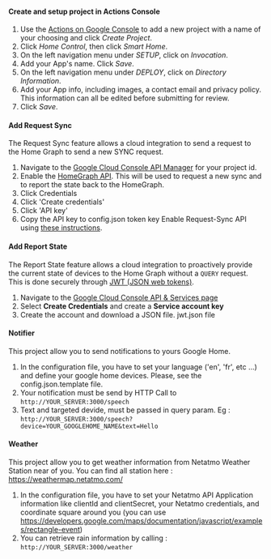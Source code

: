 #### Create and setup project in Actions Console

1. Use the [Actions on Google Console](https://console.actions.google.com) to add a new project with a name of your choosing and click *Create Project*.
1. Click *Home Control*, then click *Smart Home*.
1. On the left navigation menu under *SETUP*, click on *Invocation*.
1. Add your App's name. Click *Save*.
1. On the left navigation menu under *DEPLOY*, click on *Directory Information*.
1. Add your App info, including images, a contact email and privacy policy. This information can all be edited before submitting for review.
1. Click *Save*.

#### Add Request Sync
The Request Sync feature allows a cloud integration to send a request to the Home Graph
to send a new SYNC request.

1. Navigate to the
[Google Cloud Console API Manager](https://console.developers.google.com/apis)
for your project id.
1. Enable the [HomeGraph API](https://console.cloud.google.com/apis/api/homegraph.googleapis.com/overview). This will be used to request a new sync and to report the state back to the HomeGraph.
1. Click Credentials
1. Click 'Create credentials'
1. Click 'API key'
1. Copy the API key to config.json token key
   Enable Request-Sync API using [these
   instructions](https://developers.google.com/actions/smarthome/create-app#request-sync).

#### Add Report State
The Report State feature allows a cloud integration to proactively provide the
current state of devices to the Home Graph without a `QUERY` request. This is
done securely through [JWT (JSON web tokens)](https://jwt.io/).

1. Navigate to the [Google Cloud Console API & Services page](https://console.cloud.google.com/apis/credentials)
1. Select **Create Credentials** and create a **Service account key**
1. Create the account and download a JSON file.
   jwt.json file

#### Notifier
This project allow you to send notifications to yours Google Home.

1. In the configuration file, you have to set your language ('en', 'fr', etc ...) and define your google home devices. Please, see the config.json.template file.
1. Your notification must be send by HTTP Call to `http://YOUR_SERVER:3000/speech`
1. Text and targeted devide, must be passed in query param. Eg : `http://YOUR_SERVER:3000/speech?device=YOUR_GOOGLEHOME_NAME&text=Hello`

#### Weather
This project allow you to get weather information from Netatmo Weather Station near of you.
You can find all station here : https://weathermap.netatmo.com/

1. In the configuration file, you have to set your Netatmo API Application information like clientId and clientSecret, your Netatmo credentials, and coordinate square around you (you can use https://developers.google.com/maps/documentation/javascript/examples/rectangle-event)
1. You can retrieve rain information by calling : `http://YOUR_SERVER:3000/weather`